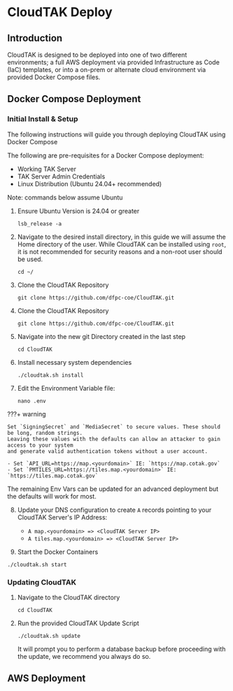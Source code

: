 # CloudTAK Deploy

## Introduction

CloudTAK is designed to be deployed into one of two different environments; a full AWS deployment
via provided Infrastructure as Code (IaC) templates, or into a on-prem or alternate cloud environment
via provided Docker Compose files.

## Docker Compose Deployment

### Initial Install & Setup

The following instructions will guide you through deploying CloudTAK using Docker Compose

The following are pre-requisites for a Docker Compose deployment:

- Working TAK Server
- TAK Server Admin Credentials
- Linux Distribution (Ubuntu 24.04+ recommended)

Note: commands below assume Ubuntu

1. Ensure Ubuntu Version is 24.04 or greater

    ```
    lsb_release -a
    ```

2. Navigate to the desired install directory, in this guide we will assume the Home directory of the user.
    While CloudTAK can be installed using `root`, it is not recommended for security reasons and a non-root user should be used.

    ```
    cd ~/
    ```

3. Clone the CloudTAK Repository

    ```
    git clone https://github.com/dfpc-coe/CloudTAK.git
    ```

4. Clone the CloudTAK Repository

    ```
    git clone https://github.com/dfpc-coe/CloudTAK.git
    ```

5. Navigate into the new git Directory created in the last step

    ```
    cd CloudTAK
    ```

6. Install necessary system dependencies

    ```
    ./cloudtak.sh install
    ```

7. Edit the Environment Variable file:

    ```
    nano .env
    ```

???+ warning

    Set `SigningSecret` and `MediaSecret` to secure values. These should be long, random strings.
    Leaving these values with the defaults can allow an attacker to gain access to your system
    and generate valid authentication tokens without a user account.

    - Set `API_URL=https://map.<yourdomain>` IE: `https://map.cotak.gov`
    - Set `PMTILES_URL=https://tiles.map.<yourdomain>` IE: `https://tiles.map.cotak.gov`

The remaining Env Vars can be updated for an advanced deployment but the defaults will work for most.

8. Update your DNS configuration to create `A` records pointing to your CloudTAK Server's IP Address:

    - `A map.<yourdomain> => <CloudTAK Server IP>`
    - `A tiles.map.<yourdomain> => <CloudTAK Server IP>`

9. Start the Docker Containers

```
./cloudtak.sh start
```

### Updating CloudTAK

1. Navigate to the CloudTAK directory

    ```
    cd CloudTAK
    ```

2. Run the provided CloudTAK Update Script

    ```
    ./cloudtak.sh update
    ```

    It will prompt you to perform a database backup before proceeding with the update, we recommend you always do so.

## AWS Deployment

